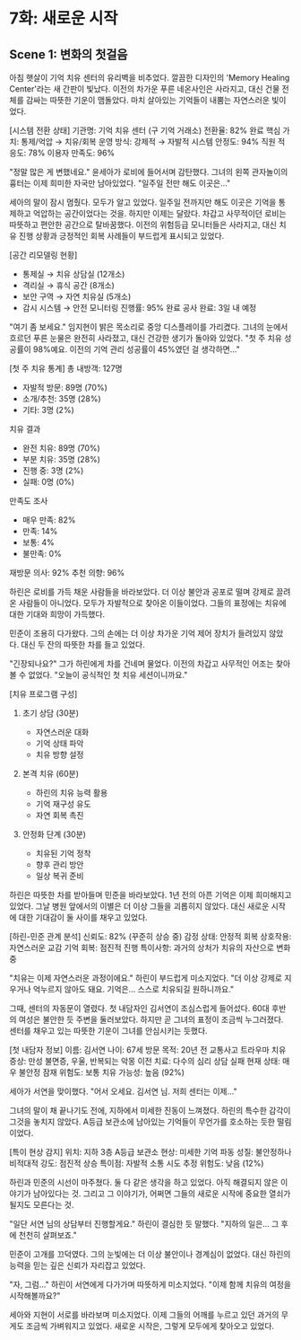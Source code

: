# 7화: 새로운 시작

## Scene 1: 변화의 첫걸음

아침 햇살이 기억 치유 센터의 유리벽을 비추었다. 깔끔한 디자인의 'Memory Healing Center'라는 새 간판이 빛났다. 이전의 차가운 푸른 네온사인은 사라지고, 대신 건물 전체를 감싸는 따뜻한 기운이 맴돌았다. 마치 살아있는 기억들이 내뿜는 자연스러운 빛이었다.

[시스템 전환 상태]
기관명: 기억 치유 센터 (구 기억 거래소)
전환율: 82% 완료
핵심 가치: 통제/억압 → 치유/회복
운영 방식: 강제적 → 자발적
시스템 안정도: 94%
직원 적응도: 78%
이용자 만족도: 96%

"정말 많은 게 변했네요." 윤세아가 로비에 들어서며 감탄했다. 그녀의 왼쪽 관자놀이의 흉터는 이제 희미한 자국만 남아있었다. "일주일 전만 해도 이곳은..."

세아의 말이 잠시 멈췄다. 모두가 알고 있었다. 일주일 전까지만 해도 이곳은 기억을 통제하고 억압하는 공간이었다는 것을. 하지만 이제는 달랐다. 차갑고 사무적이던 로비는 따뜻하고 편안한 공간으로 탈바꿈했다. 이전의 위험등급 모니터들은 사라지고, 대신 치유 진행 상황과 긍정적인 회복 사례들이 부드럽게 표시되고 있었다.

[공간 리모델링 현황]
- 통제실 → 치유 상담실 (12개소)
- 격리실 → 휴식 공간 (8개소)
- 보안 구역 → 자연 치유실 (5개소)
- 감시 시스템 → 안전 모니터링
진행률: 95% 완료
공사 완료: 3일 내 예정

"여기 좀 보세요." 임지현이 밝은 목소리로 중앙 디스플레이를 가리켰다. 그녀의 눈에서 흐르던 푸른 눈물은 완전히 사라졌고, 대신 건강한 생기가 돌아와 있었다. "첫 주 치유 성공률이 98%예요. 이전의 기억 관리 성공률이 45%였던 걸 생각하면..."

[첫 주 치유 통계]
총 내방객: 127명
- 자발적 방문: 89명 (70%)
- 소개/추천: 35명 (28%)
- 기타: 3명 (2%)

치유 결과
- 완전 치유: 89명 (70%)
- 부분 치유: 35명 (28%)
- 진행 중: 3명 (2%)
- 실패: 0명 (0%)

만족도 조사
- 매우 만족: 82%
- 만족: 14%
- 보통: 4%
- 불만족: 0%

재방문 의사: 92%
추천 의향: 96%

하린은 로비를 가득 채운 사람들을 바라보았다. 더 이상 불안과 공포로 떨며 강제로 끌려온 사람들이 아니었다. 모두가 자발적으로 찾아온 이들이었다. 그들의 표정에는 치유에 대한 기대와 희망이 가득했다.

민준이 조용히 다가왔다. 그의 손에는 더 이상 차가운 기억 제어 장치가 들려있지 않았다. 대신 두 잔의 따뜻한 차를 들고 있었다.

"긴장되나요?" 그가 하린에게 차를 건네며 물었다. 이전의 차갑고 사무적인 어조는 찾아볼 수 없었다. "오늘이 공식적인 첫 치유 세션이니까요."

[치유 프로그램 구성]
1. 초기 상담 (30분)
   - 자연스러운 대화
   - 기억 상태 파악
   - 치유 방향 설정

2. 본격 치유 (60분)
   - 하린의 치유 능력 활용
   - 기억 재구성 유도
   - 자연 회복 촉진

3. 안정화 단계 (30분)
   - 치유된 기억 정착
   - 향후 관리 방안
   - 일상 복귀 준비

하린은 따뜻한 차를 받아들며 민준을 바라보았다. 1년 전의 아픈 기억은 이제 희미해지고 있었다. 그날 병원 앞에서의 이별은 더 이상 그들을 괴롭히지 않았다. 대신 새로운 시작에 대한 기대감이 둘 사이를 채우고 있었다.

[하린-민준 관계 분석]
신뢰도: 82% (꾸준히 상승 중)
감정 상태: 안정적 회복
상호작용: 자연스러운 교감
기억 회복: 점진적 진행
특이사항: 과거의 상처가 치유의 자산으로 변화 중

"치유는 이제 자연스러운 과정이에요." 하린이 부드럽게 미소지었다. "더 이상 강제로 지우거나 억누르지 않아도 돼요. 기억은... 스스로 치유되길 원하니까요."

그때, 센터의 자동문이 열렸다. 첫 내담자인 김서연이 조심스럽게 들어섰다. 60대 후반의 여성은 불안한 듯 주변을 둘러보았다. 하지만 곧 그녀의 표정이 조금씩 누그러졌다. 센터를 채우고 있는 따뜻한 기운이 그녀를 안심시키는 듯했다.

[첫 내담자 정보]
이름: 김서연
나이: 67세
방문 목적: 20년 전 교통사고 트라우마 치유
증상: 만성 불면증, 우울, 반복되는 악몽
이전 치료: 다수의 심리 상담 실패
현재 상태: 매우 불안정
잠재 위험도: 보통
치유 가능성: 높음 (92%)

세아가 서연을 맞이했다. "어서 오세요. 김서연 님. 저희 센터는 이제..."

그녀의 말이 채 끝나기도 전에, 지하에서 미세한 진동이 느껴졌다. 하린의 특수한 감각이 그것을 놓치지 않았다. A등급 보관소에 남아있는 기억들이 무언가를 호소하는 듯한 떨림이었다.

[특이 현상 감지]
위치: 지하 3층 A등급 보관소 
현상: 미세한 기억 파동
성질: 불안정하나 비적대적
강도: 점진적 상승
특이점: 자발적 소통 시도 추정
위험도: 낮음 (12%)

하린과 민준의 시선이 마주쳤다. 둘 다 같은 생각을 하고 있었다. 아직 해결되지 않은 이야기가 남아있다는 것. 그리고 그 이야기가, 어쩌면 그들의 새로운 시작에 중요한 열쇠가 될지도 모른다는 것.

"일단 서연 님의 상담부터 진행할게요." 하린이 결심한 듯 말했다. "지하의 일은... 그 후에 천천히 살펴보죠."

민준이 고개를 끄덕였다. 그의 눈빛에는 더 이상 불안이나 경계심이 없었다. 대신 하린의 능력을 믿는 깊은 신뢰가 자리잡고 있었다.

"자, 그럼..." 하린이 서연에게 다가가며 따뜻하게 미소지었다. "이제 함께 치유의 여정을 시작해볼까요?"

세아와 지현이 서로를 바라보며 미소지었다. 이제 그들의 어깨를 누르고 있던 과거의 무게도 조금씩 가벼워지고 있었다. 새로운 시작은, 그렇게 모두에게 찾아오고 있었다.
